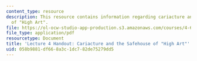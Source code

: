 ```yaml
---
content_type: resource
description: This resource contains information regarding cariacture and the safehouse
  of "High Art".
file: https://ol-ocw-studio-app-production.s3.amazonaws.com/courses/4-602-modern-art-and-mass-culture-spring-2012/058b9881df668a3c1dc782de75279dd5_MIT4_602S12_lec04.pdf
file_type: application/pdf
resourcetype: Document
title: 'Lecture 4 Handout: Cariacture and the Safehouse of "High Art"'
uid: 058b9881-df66-8a3c-1dc7-82de75279dd5
---
```

